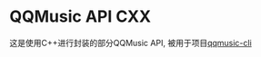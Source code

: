 # QQMusic API CXX

这是使用C++进行封装的部分QQMusic API, 被用于项目[qqmusic-cli](https://www.github.com/aurora0x27/qqmusic-cli)


